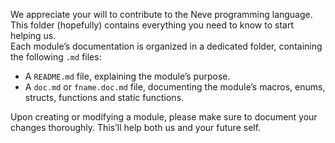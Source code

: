 We appreciate your will to contribute to the Neve programming language.  This
folder (hopefully) contains everything you need to know to start helping us.  
Each module’s documentation is organized in a dedicated folder, containing the 
following `.md` files: 

* A `README.md` file, explaining the module’s purpose.
* A `doc.md` or `fname.doc.md` file, documenting the module’s macros, enums, 
structs, functions and static functions.

Upon creating or modifying a module, please make sure to document your changes 
thoroughly.  This’ll help both us and your future self.
